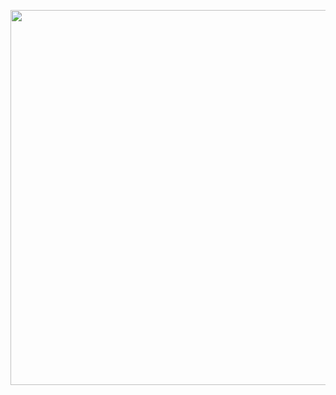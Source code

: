 <p align="left">
  <img width="1000" height="600" src="https://github.com/ankur715/finance/blob/master/stocks/pynance15%20quantopian%20run.JPG"> 
</p>
